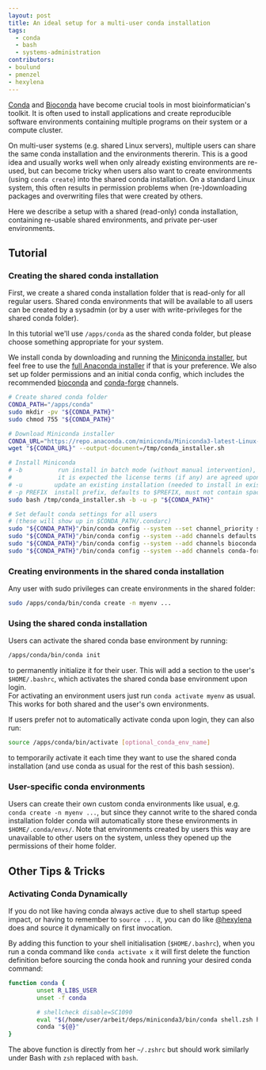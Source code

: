 ```yaml
---
layout: post
title: An ideal setup for a multi-user conda installation
tags:
  - conda
  - bash
  - systems-administration
contributors:
- boulund
- pmenzel
- hexylena
---
```


[Conda](https://docs.conda.io/projects/conda/en/stable/) and [Bioconda](https://bioconda.github.io/) have become crucial tools in most bioinformatician's toolkit. It is often used to install applications and create reproducible software environments containing multiple programs on their system or a compute cluster. 

On multi-user systems (e.g. shared Linux servers), multiple users can share the same conda installation and the environments thererin. This is a good idea and usually works well when only already existing environments are re-used, but can become tricky when users also want to create environments (using `conda create`) into the shared conda installation. On a standard Linux system, this often results in permission problems when (re-)downloading packages and overwriting files that were created by others.

Here we describe a setup with a shared (read-only) conda installation, containing re-usable shared environments, and private per-user environments.

## Tutorial

### Creating the shared conda installation

First, we create a shared conda installation folder that is read-only for all regular users. Shared conda environments that will be available to all users can be created by a sysadmin (or by a user with write-privileges for the shared conda folder). 

In this tutorial we'll use `/apps/conda` as the shared conda folder, but please choose something appropriate for your system.

We install conda by downloading and running the [Miniconda installer](https://repo.anaconda.com/miniconda/), but feel free to use the [full Anaconda installer](https://repo.anaconda.com/archive/) if that is your preference. We also set up folder permissions and an initial conda config, which includes the recommended [bioconda](https://bioconda.github.io/) and [conda-forge](https://conda-forge.org/) channels.

```bash
# Create shared conda folder
CONDA_PATH="/apps/conda"
sudo mkdir -pv "${CONDA_PATH}"
sudo chmod 755 "${CONDA_PATH}"

# Download Miniconda installer
CONDA_URL="https://repo.anaconda.com/miniconda/Miniconda3-latest-Linux-x86_64.sh"
wget "${CONDA_URL}" --output-document=/tmp/conda_installer.sh

# Install Miniconda
# -b          run install in batch mode (without manual intervention),
#             it is expected the license terms (if any) are agreed upon
# -u         update an existing installation (needed to install in existing dir)
# -p PREFIX  install prefix, defaults to $PREFIX, must not contain spaces.
sudo bash /tmp/conda_installer.sh -b -u -p "${CONDA_PATH}"

# Set default conda settings for all users
# (these will show up in $CONDA_PATH/.condarc)
sudo "${CONDA_PATH}"/bin/conda config --system --set channel_priority strict
sudo "${CONDA_PATH}"/bin/conda config --system --add channels defaults
sudo "${CONDA_PATH}"/bin/conda config --system --add channels bioconda
sudo "${CONDA_PATH}"/bin/conda config --system --add channels conda-forge
```


### Creating environments in the shared conda installation
Any user with sudo privileges can create environments in the shared folder:
```bash
sudo /apps/conda/bin/conda create -n myenv ...
```

### Using the shared conda installation
Users can activate the shared conda base environment by running:
```bash
/apps/conda/bin/conda init
```
to permanently initialize it for their user.
This will add a section to the user's `$HOME/.bashrc`, which activates the shared conda base environment upon login.  
For activating an environment users just run `conda activate myenv` as usual. This works for both shared and the user's own environments.

If users prefer not to automatically activate conda upon login, they can also run:
```bash
source /apps/conda/bin/activate [optional_conda_env_name]
```
to temporarily activate it each time they want to use the shared conda installation (and use conda as usual for the rest of this bash session).

### User-specific conda environments
Users can create their own custom conda environments like usual, e.g. `conda create -n myenv ...`, but since they cannot write to the shared conda installation folder conda will automatically store these environments in `$HOME/.conda/envs/`. Note that environments created by users this way are unavailable to other users on the system, unless they opened up the permissions of their home folder.


## Other Tips & Tricks

### Activating Conda Dynamically

If you do not like having conda always active due to shell startup speed impact, or having to remember to `source ...` it, you can do like [@hexylena](https://github.com/hexylena) does and source it dynamically on first invocation.

By adding this function to your shell initialisation (`$HOME/.bashrc`), when you run a conda command like `conda activate x` it will first delete the function definition before sourcing the conda hook and running your desired conda command:

```bash
function conda {
        unset R_LIBS_USER
        unset -f conda

        # shellcheck disable=SC1090
        eval "$(/home/user/arbeit/deps/miniconda3/bin/conda shell.zsh hook)"
        conda "${@}"
}
```

The above function is directly from her `~/.zshrc` but should work similarly under Bash with `zsh` replaced with `bash`.


